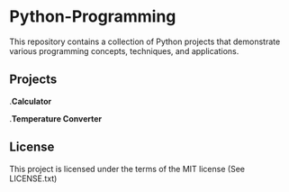 # Python-Programming

This repository contains a collection of Python projects that demonstrate various programming concepts, techniques, and applications.

## Projects

.**Calculator**

.**Temperature Converter**


## License

This project is licensed under the terms of the MIT license (See LICENSE.txt)
